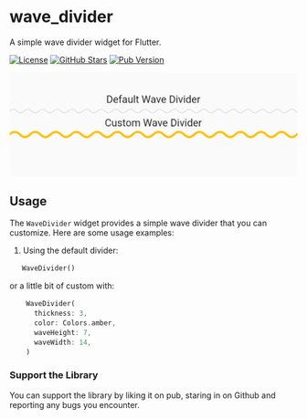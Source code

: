 # wave_divider

A simple wave divider widget for Flutter.

[![License](https://img.shields.io/badge/License-MIT-green)](LICENSE)
[![GitHub Stars](https://img.shields.io/github/stars/tranhuudang/wave_divider?style=flat&logo=github&colorB=green&label=stars)](https://github.com/tranhuudang/wave_divider/stargazers)
[![Pub Version](https://img.shields.io/pub/v/wave_divider.svg)](https://pub.dev/packages/wave_divider/)

![Screenshot](https://github.com/tranhuudang/wave_divider/blob/master/example/assets/screenshot_1.png?raw=true)

## Usage

The `WaveDivider` widget provides a simple wave divider that you can customize. Here are some usage examples:

1. Using the default divider:
```dart
   WaveDivider()
```

or a little bit of custom with:
```dart 
    WaveDivider(
      thickness: 3,
      color: Colors.amber,
      waveHeight: 7,
      waveWidth: 14,
    )
```

### Support the Library

You can support the library by liking it on pub, staring in on Github and reporting any bugs you
encounter.